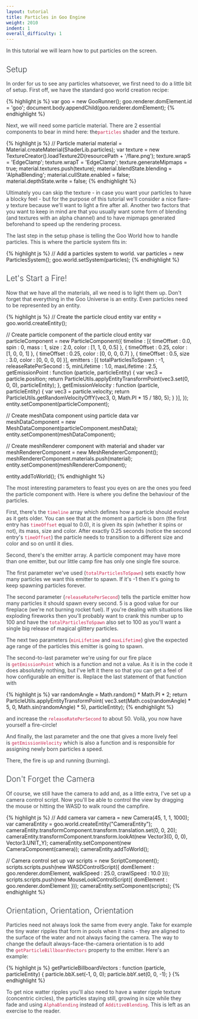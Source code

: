 ```yaml
---
layout: tutorial
title: Particles in Goo Engine
weight: 2010
indent: 1
overall_difficulty: 1
---
```

<p style="color: #363b40">In this tutorial we will learn how to put particles on the screen.</p>

<h2 id="setup" style="font-weight: 300;color: #363b40">Setup</h2>
<p style="color: #363b40">In order for us to see any particles whatsoever, we first need to do a little bit of setup. First off, we have the standard goo world creation recipe:</p>


{% highlight js %}
var goo = new GooRunner();
goo.renderer.domElement.id = 'goo';
document.body.appendChild(goo.renderer.domElement);
{% endhighlight %}

<p style="color: #363b40">Next, we will need some particle material. There are 2 essential components to bear in mind here: the<code style="color: #c7254e">particles</code> shader and the texture.</p>


{% highlight js %}
// Particle material
material = Material.createMaterial(ShaderLib.particles);
var texture = new TextureCreator().loadTexture2D(resourcePath + '/flare.png');
texture.wrapS = 'EdgeClamp';
texture.wrapT = 'EdgeClamp';
texture.generateMipmaps = true;
material.textures.push(texture);
material.blendState.blending = 'AlphaBlending';
material.cullState.enabled = false;
material.depthState.write = false;
{% endhighlight %}

<p style="color: #363b40">Ultimately you can skip the texture - in case you want your particles to have a blocky feel - but for the purpose of this tutorial we'll consider a nice flare-y texture because we'll want to light a fire after all. Another two factors that you want to keep in mind are that you usually want some form of blending (and textures with an alpha channel) and to have mipmaps generated beforehand to speed up the rendering process.</p>
<p style="color: #363b40">The last step in the setup phase is telling the Goo World how to handle particles. This is where the particle system fits in:</p>


{% highlight js %}
// Add a particles system to world.
var particles = new ParticlesSystem();
goo.world.setSystem(particles);
{% endhighlight %}

<h2 id="let-s-start-a-fire-" style="font-weight: 300;color: #363b40">Let's Start a Fire!</h2>
<p style="color: #363b40">Now that we have all the materials, all we need is to light them up. Don't forget that everything in the Goo Universe is an entity. Even particles need to be represented by an entity.</p>


{% highlight js %}
// Create the particle cloud entity
var entity = goo.world.createEntity();

// Create particle component of the particle cloud entity
var particleComponent = new ParticleComponent({
    timeline : [{
        timeOffset : 0.0,
        spin : 0,
        mass : 1,
        size : 2.0,
        color : [1, 1, 0, 0.5]
    }, {
        timeOffset : 0.25,
        color : [1, 0, 0, 1]
    }, {
        timeOffset : 0.25,
        color : [0, 0, 0, 0.7]
    }, {
        timeOffset : 0.5,
        size : 3.0,
        color : [0, 0, 0, 0]
    }],
    emitters : [{
        totalParticlesToSpawn : -1,
        releaseRatePerSecond : 5,
        minLifetime : 1.0,
        maxLifetime : 2.5,
        getEmissionPoint : function (particle, particleEntity) {
            var vec3 = particle.position;
            return ParticleUtils.applyEntityTransformPoint(vec3.set(0, 0, 0), particleEntity);
        },
        getEmissionVelocity : function (particle, particleEntity) {
            var vec3 = particle.velocity;
            return ParticleUtils.getRandomVelocityOffY(vec3, 0, Math.PI * 15 / 180, 5);
        }
    }],
});
entity.setComponent(particleComponent);

// Create meshData component using particle data
var meshDataComponent = new MeshDataComponent(particleComponent.meshData);
entity.setComponent(meshDataComponent);

// Create meshRenderer component with material and shader
var meshRendererComponent = new MeshRendererComponent();
meshRendererComponent.materials.push(material);
entity.setComponent(meshRendererComponent);

entity.addToWorld();
{% endhighlight %}

<p style="color: #363b40">The most interesting parameters to feast you eyes on are the ones you feed the particle component with. Here is where you define the behaviour of the particles.</p>
<p style="color: #363b40">First, there's the <code style="color: #c7254e">timeline</code> array which defines how a particle should evolve as it gets older. You can see that at the moment a particle is born (the first entry has <code style="color: #c7254e">timeOffset</code> equal to 0.0), it is given its spin (whether it spins or not), its mass, size and color. After exactly 0.25 seconds (notice the second entry's <code style="color: #c7254e">timeOffset</code>) the particle needs to transition to a different size and color and so on until it dies.</p>
<p style="color: #363b40">Second, there's the emitter array. A particle component may have more than one emitter, but our little camp fire has only one single fire source.</p>
<p style="color: #363b40">The first parameter we've used (<code style="color: #c7254e">totalParticlesToSpawn</code>) sets exactly how many particles we want this emitter to spawn. If it's -1 then it's going to keep spawning particles forever.</p>
<p style="color: #363b40">The second parameter (<code style="color: #c7254e">releaseRatePerSecond</code>) tells the particle emitter how many particles it should spawn every second. 5 is a good value for our fireplace (we're not burning rocket fuel). If you're dealing with situations like exploding fireworks then you'll probably want to crank this number up to 100 and have the <code style="color: #c7254e">totalParticlesToSpawn</code> also set to 100 as you'll want a single big release of magical glittery particles.</p>
<p style="color: #363b40">The next two parameters (<code style="color: #c7254e">minLifetime</code> and <code style="color: #c7254e">maxLifetime</code>) give the expected age range of the particles this emitter is going to spawn.</p>
<p style="color: #363b40">The second-to-last parameter we're using for our fire place is <code style="color: #c7254e">getEmissionPoint</code> which is a function and not a value. As it is in the code it does absolutely nothing, but I've left it there so that you can get a feel of how configurable an emitter is. Replace the last statement of that function with</p>

{% highlight js %}
var randomAngle = Math.random() * Math.PI * 2;
return ParticleUtils.applyEntityTransformPoint(
    vec3.set(Math.cos(randomAngle) * 5, 0, Math.sin(randomAngle) * 5), particleEntity);
{% endhighlight %}

<p style="color: #363b40">and increase the <code style="color: #c7254e">releaseRatePerSecond</code> to about 50. Voilà, you now have yourself a fire-circle!</p>
<p style="color: #363b40">And finally, the last parameter and the one that gives a more lively feel is <code style="color: #c7254e">getEmissionVelocity</code> which is also a function and is responsible for assigning newly born particles a speed.</p>
<p style="color: #363b40">There, the fire is up and running (burning).</p>

<h2 id="don-t-forget-the-camera" style="font-weight: 300;color: #363b40">Don't Forget the Camera</h2>
<p style="color: #363b40">Of course, we still have the camera to add and, as a little extra, I've set up a camera control script. Now you'll be able to control the view by dragging the mouse or hitting the WASD to walk round the campfire.</p>


{% highlight js %}
// Add camera
var camera = new Camera(45, 1, 1, 1000);
var cameraEntity = goo.world.createEntity("CameraEntity");
cameraEntity.transformComponent.transform.translation.set(0, 0, 20);
cameraEntity.transformComponent.transform.lookAt(new Vector3(0, 0, 0), Vector3.UNIT_Y);
cameraEntity.setComponent(new CameraComponent(camera));
cameraEntity.addToWorld();

// Camera control set up
var scripts = new ScriptComponent();
scripts.scripts.push(new WASDControlScript({
    domElement : goo.renderer.domElement,
    walkSpeed : 25.0,
    crawlSpeed : 10.0
}));
scripts.scripts.push(new MouseLookControlScript({
    domElement : goo.renderer.domElement
}));
cameraEntity.setComponent(scripts);
{% endhighlight %}

<h2 id="orientation-orientation-orientation" style="font-weight: 300;color: #363b40">Orientation, Orientation, Orientation</h2>
<p style="color: #363b40">Particles need not always look the same from every angle. Take for example the tiny water ripples that form in pools when it rains - they are aligned to the surface of the water and not always facing the camera. The way to change the default always-face-the-camera orientation is to add the <code style="color: #c7254e">getParticleBillboardVectors</code> property to the emitter. Here's an example:</p>

{% highlight js %}
getParticleBillboardVectors : function (particle, particleEntity) {
    particle.bbX.set(-1, 0, 0);
    particle.bbY.set(0, 0, -1);
}
{% endhighlight %}

<p style="color: #363b40">To get nice watter ripples you'll also need to have a water ripple texture (concentric circles), the particles staying still, growing in size while they fade and using <code style="color: #c7254e">AlphaBlending</code> instead of <code style="color: #c7254e">AdditiveBlending</code>. This is left as an exercise to the reader.</p>